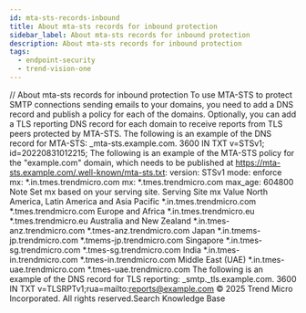 ```yaml
---
id: mta-sts-records-inbound
title: About mta-sts records for inbound protection
sidebar_label: About mta-sts records for inbound protection
description: About mta-sts records for inbound protection
tags:
  - endpoint-security
  - trend-vision-one
---
```


/*<![CDATA[*/ $('#title').html($('meta[name=map-description]').attr('content')); /*]]>*/ About mta-sts records for inbound protection To use MTA-STS to protect SMTP connections sending emails to your domains, you need to add a DNS record and publish a policy for each of the domains. Optionally, you can add a TLS reporting DNS record for each domain to receive reports from TLS peers protected by MTA-STS. The following is an example of the DNS record for MTA-STS: _mta-sts.example.com. 3600 IN TXT v=STSv1; id=20220831012215; The following is an example of the MTA-STS policy for the "example.com" domain, which needs to be published at https://mta-sts.example.com/.well-known/mta-sts.txt: version: STSv1 mode: enforce mx: *.in.tmes.trendmicro.com mx: *.tmes.trendmicro.com max_age: 604800 Note Set mx based on your serving site. Serving Site mx Value North America, Latin America and Asia Pacific *.in.tmes.trendmicro.com *.tmes.trendmicro.com Europe and Africa *.in.tmes.trendmicro.eu *.tmes.trendmicro.eu Australia and New Zealand *.in.tmes-anz.trendmicro.com *.tmes-anz.trendmicro.com Japan *.in.tmems-jp.trendmicro.com *.tmems-jp.trendmicro.com Singapore *.in.tmes-sg.trendmicro.com *.tmes-sg.trendmicro.com India *.in.tmes-in.trendmicro.com *.tmes-in.trendmicro.com Middle East (UAE) *.in.tmes-uae.trendmicro.com *.tmes-uae.trendmicro.com The following is an example of the DNS record for TLS reporting: _smtp._tls.example.com. 3600 IN TXT v=TLSRPTv1;rua=mailto:reports@example.com © 2025 Trend Micro Incorporated. All rights reserved.Search Knowledge Base